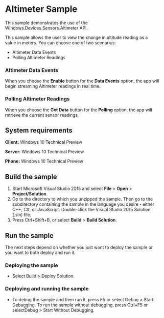Altimeter Sample
================

This sample demonstrates the use of the Windows.Devices.Sensors.Altimeter API. 

This sample allows the user to view the change in altitude reading as a value in meters. You can choose one of two scenarios:

-   Altimeter Data Events
-   Polling Altimeter Readings

### Altimeter Data Events

When you choose the **Enable** button for the **Data Events** option, the app will begin streaming Altimeter readings in real time.

### Polling Altimeter Readings

When you choose the **Get Data** button for the **Polling** option, the app will retrieve the current sensor readings.

## System requirements

**Client:** Windows 10 Technical Preview

**Server:** Windows 10 Technical Preview

**Phone:**  Windows 10 Technical Preview

## Build the sample

1. Start Microsoft Visual Studio 2015 and select **File** \> **Open** \> **Project/Solution**.
2. Go to the directory to which you unzipped the sample. Then go to the subdirectory containing the sample in the language you desire - either C++, C#, or JavaScript. Double-click the Visual Studio 2015 Solution (.sln) file. 
3. Press Ctrl+Shift+B, or select **Build** \> **Build Solution**. 

## Run the sample

The next steps depend on whether you just want to deploy the sample or you want to both deploy and run it.

### Deploying the sample

- Select Build > Deploy Solution. 

### Deploying and running the sample

- To debug the sample and then run it, press F5 or select Debug >  Start Debugging. To run the sample without debugging, press Ctrl+F5 or selectDebug > Start Without Debugging. 
